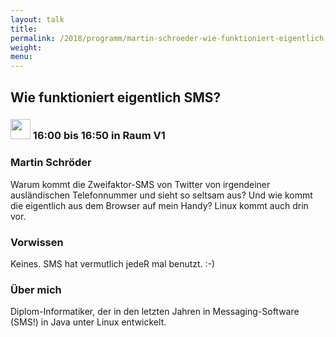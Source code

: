 ```yaml
---
layout: talk
title:
permalink: /2018/programm/martin-schroeder-wie-funktioniert-eigentlich-sms/
weight:
menu:
---
```

## Wie funktioniert eigentlich SMS?

### <img height = "32" src="../../../images/talk.svg"> 16:00 bis 16:50 in Raum V1

### Martin Schröder

Warum kommt die Zweifaktor-SMS von Twitter von irgendeiner ausländischen Telefonnummer und sieht so seltsam aus? Und wie kommt die eigentlich aus dem Browser auf mein Handy? Linux kommt auch drin vor.

### Vorwissen

Keines. SMS hat vermutlich jedeR mal benutzt. :-)

### Über mich

Diplom-Informatiker, der in den letzten Jahren in Messaging-Software (SMS!) in Java unter Linux entwickelt.


